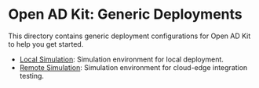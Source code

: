 # Open AD Kit: Generic Deployments

This directory contains generic deployment configurations for Open AD Kit to help you get started.

- [Local Simulation](./local-simulation/README.md): Simulation environment for local deployment.
- [Remote Simulation](./remote-simulation/README.md): Simulation environment for cloud-edge integration testing.
